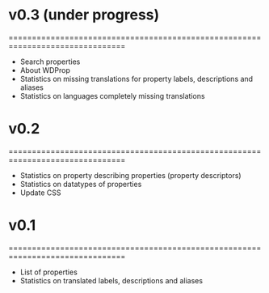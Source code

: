 # v0.3 (under progress)
===============================================================================
* Search properties
* About WDProp
* Statistics on missing translations for property labels, descriptions and aliases
* Statistics on languages completely missing translations

# v0.2
===============================================================================
* Statistics on property describing properties (property descriptors)
* Statistics on datatypes of properties 
* Update CSS

# v0.1
===============================================================================
* List of properties
* Statistics on translated labels, descriptions and aliases
